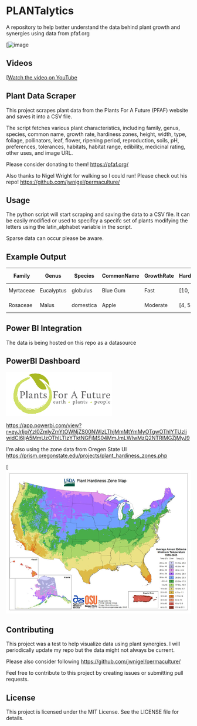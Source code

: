 # PLANTalytics
A repository to help better understand the data behind plant growth and synergies using data from pfaf.org

[![image](https://github.com/TahriT/PLANTalytics/blob/main/Images/Plantalytics.jpg?raw=true)


## Videos

[[Watch the video on YouTube](https://www.youtube.com/watch?v=Gl3eHfdakuo)


## Plant Data Scraper
This project scrapes plant data from the Plants For A Future (PFAF) website and saves it into a CSV file. 

The script fetches various plant characteristics, including family, genus, species, common name, growth rate, hardiness zones, height, width, type, foliage, pollinators, leaf, flower, ripening period, reproduction, soils, pH, preferences, tolerances, habitats, habitat range, edibility, medicinal rating, other uses, and image URL.

Please consider donating to them! https://pfaf.org/

Also thanks to Nigel Wright for walking so I could run!
Please check out his repo! 
https://github.com/jwnigel/permaculture/


## Usage

The python script will start scraping and saving the data to a CSV file. It can be easily modified or used to specifcy a specifc set of plants modifying the letters using the latin_alphabet variable in the script.


Sparse data can occur please be aware.

## Example Output

| Family     | Genus   | Species  | CommonName | GrowthRate | HardinessZones | Height | Width | Type       | Foliage  | Pollinators | Leaf    | Flower   | Ripen      | Reproduction | Soils        | pH        | pH_split    | Preferences | Tolerances | Habitats     | HabitatRange            | Edibility | Medicinal | OtherUses | PFAF URL                                           |
|------------|---------|----------|------------|------------|----------------|--------|-------|------------|----------|-------------|---------|----------|------------|--------------|--------------|-----------|-------------|-------------|-------------|--------------|--------------------------|-----------|-----------|-----------|---------------------------------------------------|
| Myrtaceae  | Eucalyptus | globulus | Blue Gum   | Fast       | [10, 11, 12]   | 70     | 40    | Tree       | Evergreen| Bees        | Evergreen | November | December   | Dioecious    | Light, Medium| Acidic    | [5.0, 7.0]  | Sun         | Wind       | Forest      | Australia, Tasmania     | 4         | 3         | 5         | [PFAF Link](https://pfaf.org/user/Plant.aspx?LatinName=Eucalyptus+globulus) |
| Rosaceae   | Malus   | domestica | Apple       | Moderate   | [4, 5, 6, 7, 8]| 20     | 25    | Tree       | Deciduous| Bees        | Spring  | May      | September  | Hermaphrodite| Heavy, Medium| Neutral   | [6.0, 7.5]  | Moist       | Shade      | Orchard     | Europe, Central Asia    | 5         | 4         | 3         | [PFAF Link](https://pfaf.org/user/Plant.aspx?LatinName=Malus+domestica)   |



## Power BI Integration
The data is being hosted on this repo as a datasource

## PowerBI Dashboard
[![Power BI Report](https://github.com/TahriT/PLANTalytics/blob/main/Images/pfaf_logo_bg.jpg?raw=true)](https://app.powerbi.com/view?r=eyJrIjoiYzI0ZmIyZmYtOWNjZS00NWIzLThjMmMtYmMyOTgwOThlYTUzIiwidCI6IjA5MmUzOThlLTIzYTktNGFjMS04MmJmLWIwMzQ2NTRlMGZjMyJ9)

https://app.powerbi.com/view?r=eyJrIjoiYzI0ZmIyZmYtOWNjZS00NWIzLThjMmMtYmMyOTgwOThlYTUzIiwidCI6IjA5MmUzOThlLTIzYTktNGFjMS04MmJmLWIwMzQ2NTRlMGZjMyJ9

I'm also using the zone data from Oregen State UI
https://prism.oregonstate.edu/projects/plant_hardiness_zones.php

[![image](https://github.com/TahriT/PLANTalytics/blob/main/Images/USDA_Hardiness_Map.jpg?raw=true)



## Contributing
This project was a test to help visualize data using plant synergies. I will periodically update my repo but the data might not always be current. 

Please also consider following https://github.com/jwnigel/permaculture/

Feel free to contribute to this project by creating issues or submitting pull requests.

## License
This project is licensed under the MIT License. See the LICENSE file for details.